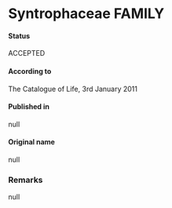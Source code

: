 # Syntrophaceae FAMILY

#### Status
ACCEPTED

#### According to
The Catalogue of Life, 3rd January 2011

#### Published in
null

#### Original name
null

### Remarks
null